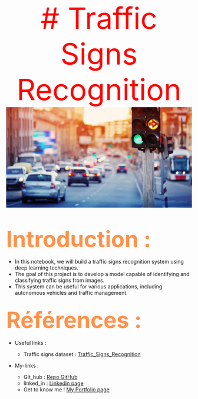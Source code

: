 <div style="text-align:center; color:#FF0000; font-size:80px">
# Traffic Signs Recognition</br>

<img src="./traffic_pic.jpeg" style="width:900px; height:auto">
</div>

## <span style="color:  #ff924a ; font-size:60px">Introduction :</span>

-  In this notebook, we will build a traffic signs recognition system using deep learning techniques.
- The goal of this project is to develop a model capable of identifying and classifying traffic signs from images.
- This system can be useful for various applications, including autonomous vehicles and traffic management.

## <span style="color:  #ff924a ; font-size:60px">Références :</span>

- Useful links :
    - Traffic signs dataset : <a href="https://drive.google.com/file/d/13LZVpPj7UbPZFeyG5ab2OMIWuVJ5duZc/view?usp=drive_link">Traffic_Signs_Recognition </a>
    
- My-links :
    - Git_hub : <a href="https://github.com/SouLayman2022/Traffic_Signs_Recognition.git">Repo GitHub</a>
    - linked_in : <a href="https://www.linkedin.com/in/soulayman-el-guasmi-13b890240/">Linkedin page</a>
    - Get to know me ! <a href="https://soulayman2022.github.io/Data_Scientist_Portfolio/">My Portfolio page</a>

